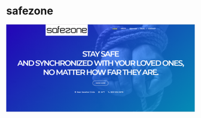 # safezone

[![safezone: stay connected with your loved ones](https://github.com/abhilashk433/safezone/blob/master/webpage.PNG)]()
